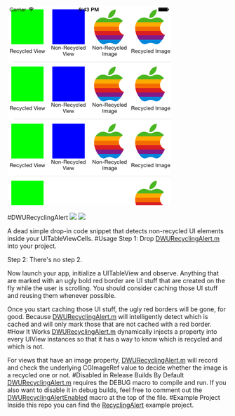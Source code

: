 ![](https://github.com/diwu/ui-markdown-store/blob/master/demo_1.gif)

#DWURecyclingAlert
[![](https://img.shields.io/badge/build-passing-green.svg)](https://github.com/diwu/LeetCode-Solutions-in-Swift)
[![](https://img.shields.io/badge/license-MIT-blue.svg)](https://github.com/diwu/LeetCode-Solutions-in-Swift)

A dead simple drop-in code snippet that detects non-recycled UI elements inside your UITableViewCells.
#Usage
Step 1: Drop [DWURecyclingAlert.m](./RecyclingAlert/DWURecyclingAlert/DWURecyclingAlert.m) into your project.

Step 2: There's no step 2. 

Now launch your app, initialize a UITableView and observe. Anything that are marked with an ugly bold red border are UI stuff that are created on the fly while the user is scrolling. You should consider caching those UI stuff and reusing them whenever possible.

Once you start caching those UI stuff, the ugly red borders will be gone, for good. Because [DWURecyclingAlert.m](./RecyclingAlert/DWURecyclingAlert/DWURecyclingAlert.m) will intelligently detect which is cached and will only mark those that are not cached with a red border.
#How It Works
[DWURecyclingAlert.m](./RecyclingAlert/DWURecyclingAlert/DWURecyclingAlert.m) dynamically injects a property into every UIView instances so that it has a way to know which is recycled and which is not. 

For views that have an image property, [DWURecyclingAlert.m](./RecyclingAlert/DWURecyclingAlert/DWURecyclingAlert.m) will record and check the underlying CGImageRef value to decide whether the image is a recycled one or not.
#Disabled in Release Builds By Default
[DWURecyclingAlert.m](./RecyclingAlert/DWURecyclingAlert/DWURecyclingAlert.m) requires the DEBUG macro to compile and run. If you also want to disable it in debug builds, feel free to comment out the [DWURecyclingAlertEnabled](https://github.com/diwu/DWURecyclingAlert/blob/master/RecyclingAlert/DWURecyclingAlert/DWURecyclingAlert.m#L16) macro at the top of the file.
#Example Project
Inside this repo you can find the [RecyclingAlert](./RecyclingAlert.xcodeproj) example project. 